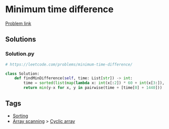 # Minimum time difference

[Problem link](https://leetcode.com/problems/minimum-time-difference/)

## Solutions


### Solution.py
```py
# https://leetcode.com/problems/minimum-time-difference/

class Solution:
    def findMinDifference(self, time: List[str]) -> int:
        time = sorted(list(map(lambda x: int(x[:2]) * 60 + int(x[3:]), time)))
        return min(y-x for x, y in pairwise(time + [time[0] + 1440]))
```
## Tags

* [Sorting](/Collections/sorting.md#sorting)
* [Array scanning](/Collections/array-scanning.md#array-scanning) > [Cyclic array](/Collections/array-scanning.md#cyclic-array)
